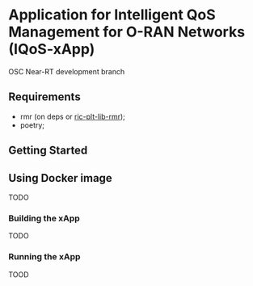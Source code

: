 # Application for Intelligent QoS Management for O-RAN Networks (IQoS-xApp)

OSC Near-RT development branch

## Requirements

- rmr (on deps or [ric-plt-lib-rmr](https://gerrit.o-ran-sc.org/r/ric-plt/lib/rmr));
- poetry;

## Getting Started

## Using Docker image

TODO

### Building the xApp

TODO

### Running the xApp

TOOD